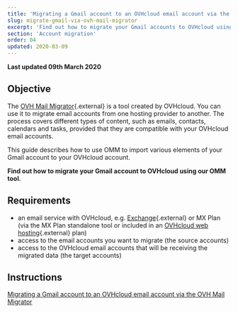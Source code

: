 ```yaml
---
title: 'Migrating a Gmail account to an OVHcloud email account via the OVH Mail Migrator'
slug: migrate-gmail-via-ovh-mail-migrator
excerpt: 'Find out how to migrate your Gmail accounts to OVHcloud using our OVH Mail Migrator tool'
section: 'Account migration'
order: 04
updated: 2020-03-09
---
```


**Last updated 09th March 2020**

## Objective

The [OVH Mail Migrator](https://omm.ovh.net/){.external} is a tool created by OVHcloud. You can use it to migrate email accounts from one hosting provider to another. The process covers different types of content, such as emails, contacts, calendars and tasks, provided that they are compatible with your OVHcloud email accounts. 

This guide describes how to use OMM to import various elements of your Gmail account to your OVHcloud account.

**Find out how to migrate your Gmail account to OVHcloud using our OMM tool<b>.</b>**


## Requirements

- an email service with OVHcloud, e.g. [Exchange](https://www.ovhcloud.com/en-ca/emails/hosted-exchange/){.external} or MX Plan (via the MX Plan standalone tool or included in an [OVHcloud web hosting](https://www.ovhcloud.com/en-ca/web-hosting/){.external} plan)
- access to the email accounts you want to migrate (the source accounts)
- access to the OVHcloud email accounts that will be receiving the migrated data (the target accounts)

## Instructions

[Migrating a Gmail account to an OVHcloud email account via the OVH Mail Migrator](/pages/web/emails/migrate_gmail_to_ovhcloud_by_omm)
